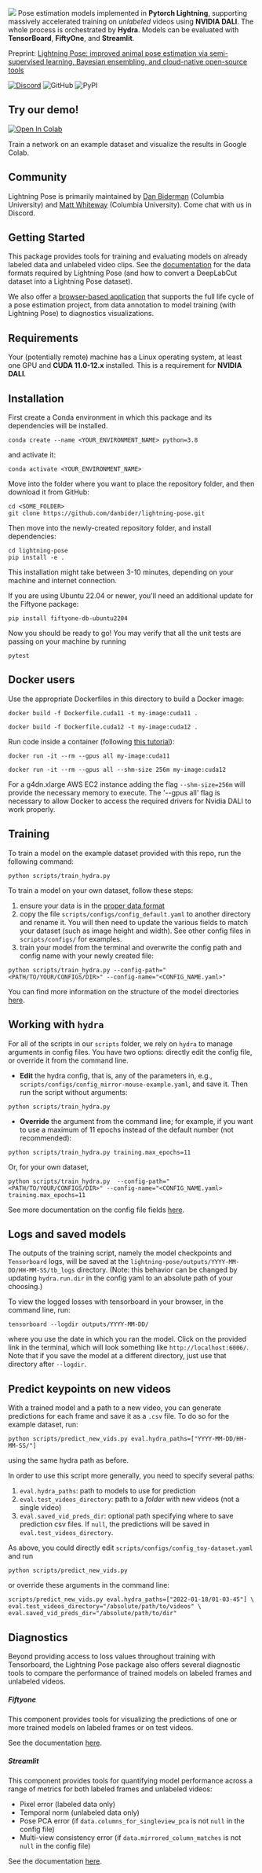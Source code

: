 ![](https://github.com/danbider/lightning-pose/raw/main/assets/images/LightningPose_horizontal_light.png)
Pose estimation models implemented in **Pytorch Lightning**, supporting massively accelerated training on _unlabeled_ videos using **NVIDIA DALI**. 
The whole process is orchestrated by **Hydra**. 
Models can be evaluated with **TensorBoard**, **FiftyOne**, and **Streamlit**.

Preprint: [Lightning Pose: improved animal pose estimation via semi-supervised learning, Bayesian ensembling, and cloud-native open-source tools](https://www.biorxiv.org/content/10.1101/2023.04.28.538703v1)

[![Discord](https://img.shields.io/discord/1103381776895856720)](https://discord.gg/tDUPdRj4BM)
![GitHub](https://img.shields.io/github/license/danbider/lightning-pose)
![PyPI](https://img.shields.io/pypi/v/lightning-pose)

## Try our demo!

[![Open In Colab](https://colab.research.google.com/assets/colab-badge.svg)](https://colab.research.google.com/github/danbider/lightning-pose/blob/main/scripts/litpose_training_demo.ipynb)

Train a network on an example dataset and visualize the results in Google Colab.

## Community

Lightning Pose is primarily maintained by 
[Dan Biderman](https://dan-biderman.netlify.app) (Columbia University) 
and 
[Matt Whiteway](https://themattinthehatt.github.io/) (Columbia University). 
Come chat with us in Discord.

## Getting Started
This package provides tools for training and evaluating models on already labeled data and 
unlabeled video clips. 
See the [documentation](docs/directory_structures.md) for the data formats required by 
Lightning Pose (and how to convert a DeepLabCut dataset into a Lightning Pose dataset). 

We also offer a [browser-based application](https://github.com/Lightning-Universe/Pose-app) that 
supports the full life cycle of a pose estimation project, from data annotation to model training 
(with Lightning Pose) to diagnostics visualizations.

## Requirements

Your (potentially remote) machine has a Linux operating system, 
at least one GPU and **CUDA 11.0-12.x** installed. 
This is a requirement for **NVIDIA DALI**.

## Installation

First create a Conda environment in which this package and its dependencies will be installed.
```console
conda create --name <YOUR_ENVIRONMENT_NAME> python=3.8
```

and activate it:
```console
conda activate <YOUR_ENVIRONMENT_NAME>
```

Move into the folder where you want to place the repository folder, and then download it from GitHub:
```console
cd <SOME_FOLDER>
git clone https://github.com/danbider/lightning-pose.git
```

Then move into the newly-created repository folder, and install dependencies:
```console
cd lightning-pose
pip install -e .
```

This installation might take between 3-10 minutes, depending on your machine and internet connection.

If you are using Ubuntu 22.04 or newer, you'll need an additional update for the Fiftyone package:
```console
pip install fiftyone-db-ubuntu2204
```

Now you should be ready to go! You may verify that all the unit tests are passing on your
machine by running
```console
pytest
```

## Docker users

Use the appropriate Dockerfiles in this directory to build a Docker image:
```console
docker build -f Dockerfile.cuda11 -t my-image:cuda11 .
```

```console
docker build -f Dockerfile.cuda12 -t my-image:cuda12 .
```

Run code inside a container (following [this tutorial](https://docs.docker.com/get-started/)):
```console
docker run -it --rm --gpus all my-image:cuda11
```

```console
docker run -it --rm --gpus all --shm-size 256m my-image:cuda12
```

For a g4dn.xlarge AWS EC2 instance adding the flag `--shm-size=256m` will provide the necessary 
memory to execute. 
The '--gpus all' flag is necessary to allow Docker to access the required drivers for Nvidia DALI 
to work properly.

## Training

To train a model on the example dataset provided with this repo, run the following command:
```console
python scripts/train_hydra.py
```

To train a model on your own dataset, follow these steps:
1. ensure your data is in the [proper data format](docs/directory_structures.md)
2. copy the file `scripts/configs/config_default.yaml` to another directory and rename it. 
You will then need to update the various fields to match your dataset (such as image height and width). 
See other config files in `scripts/configs/` for examples.
3. train your model from the terminal and overwrite the config path and config name with your newly 
created file:
```console
python scripts/train_hydra.py --config-path="<PATH/TO/YOUR/CONFIGS/DIR>" --config-name="<CONFIG_NAME.yaml>"
```

You can find more information on the structure of the model directories 
[here](docs/directory_structures.md#model-directory-structure).

## Working with `hydra`

For all of the scripts in our `scripts` folder, we rely on `hydra` to manage arguments in
config files. You have two options: directly edit the config file, or override it from the command
line.

- **Edit** the hydra config, that is, any of the parameters in, e.g., 
`scripts/configs/config_mirror-mouse-example.yaml`, and save it. 
Then run the script without arguments:
```console
python scripts/train_hydra.py
```

- **Override** the argument from the command line; for example, if you want to use a maximum of 11
  epochs instead of the default number (not recommended):
```console
python scripts/train_hydra.py training.max_epochs=11
```

Or, for your own dataset,
```console
python scripts/train_hydra.py  --config-path="<PATH/TO/YOUR/CONFIGS/DIR>" --config-name="<CONFIG_NAME.yaml> training.max_epochs=11
```

See more documentation on the config file fields [here](docs/config.md).

## Logs and saved models

The outputs of the training script, namely the model checkpoints and `Tensorboard` logs,
will be saved at the `lightning-pose/outputs/YYYY-MM-DD/HH-MM-SS/tb_logs` directory. (Note: this
behavior can be changed by updating `hydra.run.dir` in the config yaml to an absolute path of your
choosing.)

To view the logged losses with tensorboard in your browser, in the command line, run:
```console
tensorboard --logdir outputs/YYYY-MM-DD/
```
where you use the date in which you ran the model. 
Click on the provided link in the terminal, which will look something like `http://localhost:6006/`.
Note that if you save the model at a different directory, just use that directory after `--logdir`.

## Predict keypoints on new videos

With a trained model and a path to a new video, you can generate predictions for each frame and 
save it as a `.csv` file.
To do so for the example dataset, run:
```console
python scripts/predict_new_vids.py eval.hydra_paths=["YYYY-MM-DD/HH-MM-SS/"]
```
using the same hydra path as before.

In order to use this script more generally, you need to specify several paths:
1. `eval.hydra_paths`: path to models to use for prediction
2. `eval.test_videos_directory`: path to a _folder_ with new videos (not a single video)
3. `eval.saved_vid_preds_dir`: optional path specifying where to save prediction csv files. If `null`, the predictions will be saved in `eval.test_videos_directory`.

As above, you could directly edit `scripts/configs/config_toy-dataset.yaml` and run
```console
python scripts/predict_new_vids.py
```

or override these arguments in the command line:
```console
scripts/predict_new_vids.py eval.hydra_paths=["2022-01-18/01-03-45"] \
eval.test_videos_directory="/absolute/path/to/videos" \
eval.saved_vid_preds_dir="/absolute/path/to/dir"
```

## Diagnostics

Beyond providing access to loss values throughout training with Tensorboard, the Lightning Pose
package also offers several diagnostic tools to compare the performance of trained models on
labeled frames and unlabeled videos.

##### Fiftyone

This component provides tools for visualizing the predictions of one or more trained
models on labeled frames or on test videos.

See the documentation [here](docs/fiftyone.md).

##### Streamlit

This component provides tools for quantifying model performance across a range of
metrics for both labeled frames and unlabeled videos:

- Pixel error (labeled data only)
- Temporal norm (unlabeled data only)
- Pose PCA error (if `data.columns_for_singleview_pca` is not `null` in the config file)
- Multi-view consistency error (if `data.mirrored_column_matches` is not `null` in the config
  file)

See the documentation [here](docs/apps.md).

